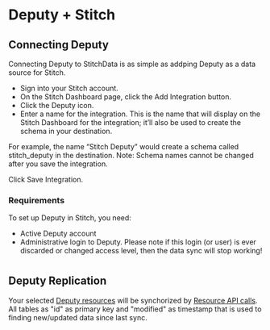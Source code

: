 # Deputy + Stitch

## Connecting Deputy

Connecting Deputy to StitchData is as simple as addping Deputy as a data source for Stitch.

- Sign into your Stitch account.
- On the Stitch Dashboard page, click the Add Integration button.
- Click the Deputy icon.
- Enter a name for the integration. This is the name that will display on the Stitch Dashboard for the integration; it’ll also be used to create the schema in your destination.

For example, the name “Stitch Deputy” would create a schema called stitch_deputy in the destination. Note: Schema names cannot be changed after you save the integration.

Click Save Integration.



### Requirements

To set up Deputy in Stitch, you need:

- Active Deputy account
- Administrative login to Deputy. Please note if this login (or user) is ever discarded or changed access level, then the data sync will stop working!

#
## Deputy Replication

Your selected [Deputy resources](https://www.deputy.com/api-doc/Resources/Employee) will be synchorized by [Resource API calls](https://www.deputy.com/api-doc/API/Resource_Calls). All tables as "id" as primary key and "modified" as timestamp that is used to finding new/updated data since last sync. 

